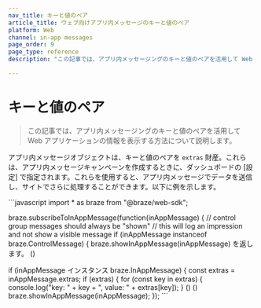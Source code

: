 ```yaml
---
nav_title: キーと値のペア
article_title: ウェブ向けアプリ内メッセージのキーと値のペア
platform: Web
channel: in-app messages
page_order: 9
page_type: reference
description: "この記事では、アプリ内メッセージングのキーと値のペアを活用して Web アプリケーションの情報を表示する方法について説明します。"

---
```


# キーと値のペア

> この記事では、アプリ内メッセージングのキーと値のペアを活用して Web アプリケーションの情報を表示する方法について説明します。

アプリ内メッセージオブジェクトは、キーと値のペアを `extras` 財産。これらは、アプリ内メッセージキャンペーンを作成するときに、ダッシュボードの [設定] で指定されます。これらを使用すると、アプリ内メッセージでデータを送信し、サイトでさらに処理することができます。以下に例を示します。

\`\`\`javascript
import * as braze from "@braze/web-sdk";

braze.subscribeToInAppMessage(function(inAppMessage) {
  // control group messages should always be "shown"
// this will log an impression and not show a visible message
  if (inAppMessage instanceof braze.ControlMessage) {
  braze.showInAppMessage(inAppMessage) を返します。
    ()


  if (inAppMessage インスタンス braze.InAppMessage) {
const extras = inAppMessage.extras;
if (extras) {
for (const key in extras) {
console.log("key: " + key + ", value: " + extras[key]);
}
    ()
    ()
      braze.showInAppMessage(inAppMessage);
        });
      \`\`\`
